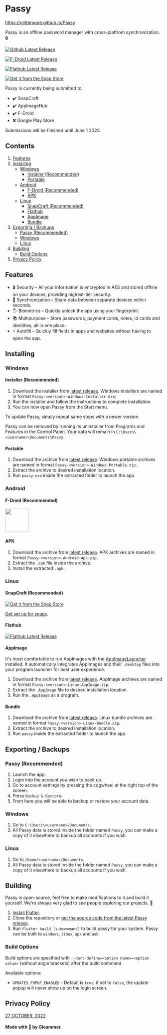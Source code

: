 # Passy

https://glitterware.github.io/Passy

Passy is an offline password manager with cross-platfrom synchronization. 🔒

[![Github Latest Release](https://img.shields.io/github/release/GlitterWare/Passy.svg?logo=github&labelColor=white&logoColor=black&color=7b1fa2&style=for-the-badge)](https://github.com/GlitterWare/Passy/releases/latest)

[![F-Droid Latest Release](https://img.shields.io/f-droid/v/com.glitterware.passy.svg?logo=F-Droid&labelColor=white&logoColor=black&color=7b1fa2&style=for-the-badge)](https://f-droid.org/en/packages/com.glitterware.passy)

[![Flathub Latest Release](https://img.shields.io/flathub/v/io.github.glitterware.Passy?logo=Flathub&labelColor=white&logoColor=black&color=7b1fa2&style=for-the-badge)](https://flathub.org/apps/details/io.github.glitterware.Passy)

[![Get it from the Snap Store](https://snapcraft.io/static/images/badges/en/snap-store-white.svg)](https://snapcraft.io/passy)

Passy is currently being submitted to:
- ✔️ SnapCraft
- ✔️ AppImageHub
- ✔️ F-Droid
- ❌ Google Play Store

Submissions will be finished until June 1 2023.

## Contents

1. [Features](#features)
2. [Installing](#installing)
    - [Windows](#windows)
        - [Installer (Recommended)](#installer-recommended)
        - [Portable](#portable)
    - [Android](#android)
        - [F-Droid (Recommended)](#f-droid-recommended)
        - [APK](#apk)
    - [Linux](#linux)
        - [SnapCraft (Recommended)](#snapcraft-recommended)
        - [Flathub](#flathub)
        - [AppImage](#appimage)
        - [Bundle](#bundle)
3. [Exporting / Backups](#exporting--backups)
    - [Passy (Recommended)](#passy-recommended)
    - [Windows](#windows-1)
    - [Linux](#linux-1)
4. [Building](#building)
    - [Build Options](#build-options)
5. [Privacy Policy](#privacy-policy)

## Features

- 🔒 Security – All your information is encrypted in AES and stored offline on your devices, providing highest-tier security.
- 🔄 Synchronization – Share data between separate devices within seconds.
- 🖐️ Biometrics – Quickly unlock the app using your fingerprint.
- 📚 Multipurpose – Store passwords, payment cards, notes, id cards and identities, all in one place.
- ⚡ Autofill – Quickly fill fields in apps and websites without having to open the app.

## Installing

### Windows

#### Installer (Recommended)

1. Download the installer from [latest release](https://github.com/GlitterWare/Passy/releases/latest). Windows installers are named in format `Passy-<version>-Windows-Installer.exe`;
2. Run the installer and follow the instructions to complete installation.
3. You can now open Passy from the Start menu.

To update Passy, simply repeat same steps with a newer version.

Passy can be removed by running its uninstaller from Programs and Features in the Control Panel. Your data will remain in `C:\Users\<username>\Documents\Passy`.

#### Portable

1. Download the archive from [latest release](https://github.com/GlitterWare/Passy/releases/latest). Windows portable archives are named in format `Passy-<version>-Windows-Portable.zip`.
2. Extract the archive to desired installation location.
3. Run `passy.exe` inside the extracted folder to launch the app.

### Android

#### F-Droid (Recommended)

<a href="https://f-droid.org/en/packages/com.glitterware.passy"><img src="https://fdroid.gitlab.io/artwork/badge/get-it-on.png" height="75"></a>

#### APK

1. Download the archive from [latest release](https://github.com/GlitterWare/Passy/releases/latest). APK archives are named in format `Passy-<version>-Android-Apk.zip`.
2. Extract the `.apk` file inside the archive.
3. Install the extracted `.apk`.

### Linux

#### SnapCraft (Recommended)

[![Get it from the Snap Store](https://snapcraft.io/static/images/badges/en/snap-store-white.svg)](https://snapcraft.io/passy)

[Get set up for snaps](https://snapcraft.io/docs/installing-snapd).

#### Flathub

[![Flathub Latest Release](https://img.shields.io/flathub/v/io.github.glitterware.Passy?logo=Flathub&labelColor=white&logoColor=black&color=7b1fa2&style=for-the-badge)](https://flathub.org/apps/details/io.github.glitterware.Passy)

#### AppImage

It's most comfortable to run AppImages with the [AppImageLauncher](https://github.com/TheAssassin/AppImageLauncher/releases/latest) installed. It automatically integrates AppImages and their `.desktop` files into your program launcher for best user experience.

1. Download the archive from [latest release](https://github.com/GlitterWare/Passy/releases/latest). AppImage archives are named in format `Passy-<version>-Linux-AppImage.zip`.
2. Extract the `.AppImage` file to desired installation location.
3. Run the `.AppImage` as a program.

#### Bundle

1. Download the archive from [latest release](https://github.com/GlitterWare/Passy/releases/latest). Linux bundle archives are named in format `Passy-<version>-Linux-Bundle.zip`.
2. Extract the archive to desired installation location.
3. Run `passy` inside the extracted folder to launch the app.

## Exporting / Backups

### Passy (Recommended)

1. Launch the app.
2. Login into the account you wish to back up.
3. Go to account settings by pressing the cogwheel at the right top of the screen.
4. Press `Backup & Restore`.
5. From here you will be able to backup or restore your account data.

### Windows

1. Go to `C:\Users\<username>\Documents`.
2. All Passy data is stored inside the folder named `Passy`, you can make a copy of it elsewhere to backup all accounts if you wish.

### Linux

1. Go to `/home/<username>/Documents`.
2. All Passy data is stored inside the folder named `Passy`, you can make a copy of it elsewhere to backup all accounts if you wish.

## Building

Passy is open-source, feel free to make modifications to it and build it yourself. We're always very glad to see people exploring our projects. 👥

1. [Install Flutter](https://docs.flutter.dev/get-started/install).
2. Clone the repository or [get the source code from the latest Passy release](https://github.com/GlitterWare/Passy/releases/latest).
3. Run `flutter build [subcommand]` to build passy for your system. Passy can be built to `windows`, `linux`, `apk` and `aab`.

### Build Options

Build options are specified with `--dart-define=<option name>=<option value>` (without angle brackets) after the build command.

Available options:
- `UPDATES_POPUP_ENABLED` - Default is `true`, if set to `false`, the update popup will never show up on the login screen.

## Privacy Policy

[27 OCTOBER, 2022](https://github.com/GlitterWare/Passy/blob/main/PRIVACY-POLICY.md)

#### Made with 💜 by Gleammer.
